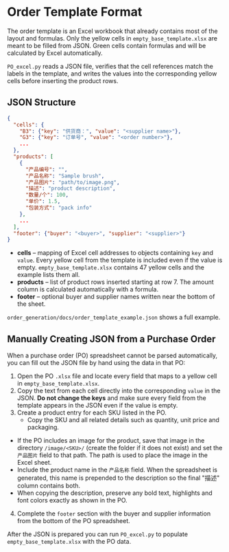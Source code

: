 # Order Template Format

The order template is an Excel workbook that already contains most of the layout
and formulas. Only the yellow cells in `empty_base_template.xlsx` are meant to
be filled from JSON. Green cells contain formulas and will be calculated by
Excel automatically.

`PO_excel.py` reads a JSON file, verifies that the cell references match the
labels in the template, and writes the values into the corresponding yellow
cells before inserting the product rows.

## JSON Structure

```json
{
  "cells": {
    "B3": {"key": "供货商：", "value": "<supplier name>"},
    "G3": {"key": "订单号", "value": "<order number>"},
    ...
  },
  "products": [
    {
      "产品编号": "",
      "产品名称": "Sample brush",
      "产品图片": "path/to/image.png",
      "描述": "product description",
      "数量/个": 100,
      "单价": 1.5,
      "包装方式": "pack info"
    },
    ...
  ],
  "footer": {"buyer": "<buyer>", "supplier": "<supplier>"}
}
```

- **cells** – mapping of Excel cell addresses to objects containing ``key`` and
  ``value``. Every yellow cell from the template is included even if the value
  is empty. `empty_base_template.xlsx` contains 47 yellow cells and the
  example lists them all.
- **products** – list of product rows inserted starting at row 7. The amount
  column is calculated automatically with a formula.
- **footer** – optional buyer and supplier names written near the bottom of the
  sheet.
  
`order_generation/docs/order_template_example.json` shows a full example.

## Manually Creating JSON from a Purchase Order

When a purchase order (PO) spreadsheet cannot be parsed automatically, you can
fill out the JSON file by hand using the data in that PO:

1. Open the PO `.xlsx` file and locate every field that maps to a yellow cell in
   `empty_base_template.xlsx`.
2. Copy the text from each cell directly into the corresponding `value` in the
   JSON. **Do not change the keys** and make sure every field from the template
   appears in the JSON even if the value is empty.
3. Create a product entry for each SKU listed in the PO.
   - Copy the SKU and all related details such as quantity, unit price and
     packaging.
  - If the PO includes an image for the product, save that image in the
    directory `/image/<SKU>/` (create the folder if it does not exist) and set
    the `产品图片` field to that path.  The path is used to place the image in
    the Excel sheet.
  - Include the product name in the `产品名称` field.  When the spreadsheet is
    generated, this name is prepended to the description so the final "描述"
    column contains both.
  - When copying the description, preserve any bold text, highlights and font
    colors exactly as shown in the PO.
4. Complete the `footer` section with the buyer and supplier information from the
   bottom of the PO spreadsheet.

After the JSON is prepared you can run `PO_excel.py` to populate
`empty_base_template.xlsx` with the PO data.
